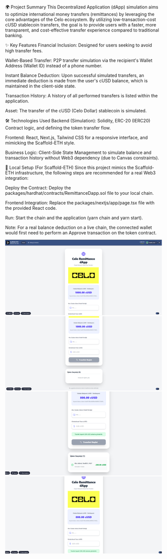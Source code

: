 🌍 Project Summary
This Decentralized Application (dApp) simulation aims to optimize international money transfers (remittances) by leveraging the core advantages of the Celo ecosystem. By utilizing low-transaction-cost cUSD stablecoin transfers, the goal is to provide users with a faster, more transparent, and cost-effective transfer experience compared to traditional banking.

✨ Key Features
Financial Inclusion: Designed for users seeking to avoid high transfer fees.

Wallet-Based Transfer: P2P transfer simulation via the recipient's Wallet Address (Wallet ID) instead of a phone number.

Instant Balance Deduction: Upon successful simulated transfers, an immediate deduction is made from the user's cUSD balance, which is maintained in the client-side state.

Transaction History: A history of all performed transfers is listed within the application.

Asset: The transfer of the cUSD (Celo Dollar) stablecoin is simulated.

🛠️ Technologies Used
Backend (Simulation): Solidity, ERC-20 (IERC20) Contract logic, and defining the token transfer flow.

Frontend: React, Next.js, Tailwind CSS for a responsive interface, and mimicking the Scaffold-ETH style.

Business Logic: Client-Side State Management to simulate balance and transaction history without Web3 dependency (due to Canvas constraints).

🚀 Local Setup (For Scaffold-ETH)
Since this project mimics the Scaffold-ETH infrastructure, the following steps are recommended for a real Web3 integration:

Deploy the Contract: Deploy the packages/hardhat/contracts/RemittanceDapp.sol file to your local chain.

Frontend Integration: Replace the packages/nextjs/app/page.tsx file with the provided React code.

Run: Start the chain and the application (yarn chain and yarn start).

Note: For a real balance deduction on a live chain, the connected wallet would first need to perform an Approve transaction on the token contract.
<div align="center">
  <img src="celoproje1.png" alt="Celo Remittance dApp Ekran Görüntüsü" width="600"/>
</div>
<div align="center">
  <img src="celoproje2.png" alt="Celo Remittance dApp Ekran Görüntüsü" width="600"/>
</div>
<div align="center">
  <img src="celoproje3.png" alt="Celo Remittance dApp Ekran Görüntüsü" width="600"/>
</div>
<div align="center">
  <img src="celoproje4.png" alt="Celo Remittance dApp Ekran Görüntüsü" width="600"/>
</div>
